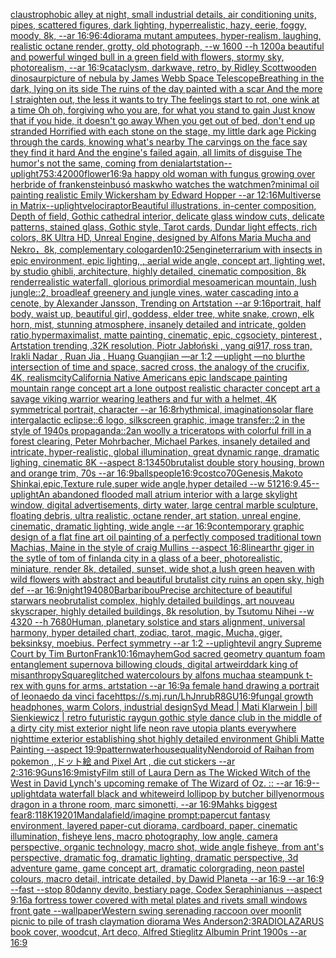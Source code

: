 [claustrophobic alley at night, small industrial details, air conditioning units, pipes, scattered figures, dark lighting, hyperrealistic, hazy, eerie, foggy, moody, 8k, --ar 16:9](https://www.ebank.nz/aiartgenerator?category=claustrophobic%20alley%20at%20night%2C%20small%20industrial%20details%2C%20air%20conditioning%20units%2C%20pipes%2C%20scattered%20figures%2C%20dark%20lighting%2C%20hyperrealistic%2C%20hazy%2C%20eerie%2C%20foggy%2C%20moody%2C%208k%2C%20--ar%2016%3A9)[6:4](https://www.ebank.nz/aiartgenerator?category=6%3A4)[diorama mutant amputees, hyper-realism, laughing, realistic octane render, grotty, old photograph, --w 1600 --h 1200](https://www.ebank.nz/aiartgenerator?category=diorama%20mutant%20amputees%2C%20hyper-realism%2C%20laughing%2C%20realistic%20octane%20render%2C%20grotty%2C%20old%20photograph%2C%20--w%201600%20--h%201200)[a beautiful and powerful winged bull in a green field with flowers, stormy sky, photorealism, --ar 16:9](https://www.ebank.nz/aiartgenerator?category=a%20beautiful%20and%20powerful%20winged%20bull%20in%20a%20green%20field%20with%20flowers%2C%20stormy%20sky%2C%20photorealism%2C%20--ar%2016%3A9)[cataclysm, darkwave, retro, by Ridley Scott](https://www.ebank.nz/aiartgenerator?category=cataclysm%2C%20darkwave%2C%20retro%2C%20by%20Ridley%20Scott)[wooden dinosaur](https://www.ebank.nz/aiartgenerator?category=wooden%20dinosaur)[picture of nebula by James Webb Space Telescope](https://www.ebank.nz/aiartgenerator?category=picture%20of%20nebula%20by%20James%20Webb%20Space%20Telescope)[Breathing in the dark, lying on its side The ruins of the day painted with a scar And the more I straighten out, the less it wants to try The feelings start to rot, one wink at a time Oh oh, forgiving who you are, for what you stand to gain Just know that if you hide, it doesn't go away When you get out of bed, don't end up stranded Horrified with each stone on the stage, my little dark age Picking through the cards, knowing what's nearby The carvings on the face say they find it hard And the engine's failed again, all limits of disguise The humor's not the same, coming from denial](https://www.ebank.nz/aiartgenerator?category=Breathing%20in%20the%20dark%2C%20lying%20on%20its%20side%20The%20ruins%20of%20the%20day%20painted%20with%20a%20scar%20And%20the%20more%20I%20straighten%20out%2C%20the%20less%20it%20wants%20to%20try%20The%20feelings%20start%20to%20rot%2C%20one%20wink%20at%20a%20time%20Oh%20oh%2C%20forgiving%20who%20you%20are%2C%20for%20what%20you%20stand%20to%20gain%20Just%20know%20that%20if%20you%20hide%2C%20it%20doesn%27t%20go%20away%20When%20you%20get%20out%20of%20bed%2C%20don%27t%20end%20up%20stranded%20Horrified%20with%20each%20stone%20on%20the%20stage%2C%20my%20little%20dark%20age%20Picking%20through%20the%20cards%2C%20knowing%20what%27s%20nearby%20The%20carvings%20on%20the%20face%20say%20they%20find%20it%20hard%20And%20the%20engine%27s%20failed%20again%2C%20all%20limits%20of%20disguise%20The%20humor%27s%20not%20the%20same%2C%20coming%20from%20denial)[artstation](https://www.ebank.nz/aiartgenerator?category=artstation)[--uplight](https://www.ebank.nz/aiartgenerator?category=--uplight)[75](https://www.ebank.nz/aiartgenerator?category=75)[3:4](https://www.ebank.nz/aiartgenerator?category=3%3A4)[2000](https://www.ebank.nz/aiartgenerator?category=2000)[flower](https://www.ebank.nz/aiartgenerator?category=flower)[16:9](https://www.ebank.nz/aiartgenerator?category=16%3A9)[a happy old woman with fungus growing over her](https://www.ebank.nz/aiartgenerator?category=a%20happy%20old%20woman%20with%20fungus%20growing%20over%20her)[bride of frankenstein](https://www.ebank.nz/aiartgenerator?category=bride%20of%20frankenstein)[busó mask](https://www.ebank.nz/aiartgenerator?category=bus%C3%B3%20mask)[who watches the watchmen?](https://www.ebank.nz/aiartgenerator?category=who%20watches%20the%20watchmen%3F)[minimal oil painting realistic Emily Wickersham by Edward Hopper --ar 12:16](https://www.ebank.nz/aiartgenerator?category=minimal%20oil%20painting%20realistic%20Emily%20Wickersham%20by%20Edward%20Hopper%20--ar%2012%3A16)[Multiverse in Matrix](https://www.ebank.nz/aiartgenerator?category=Multiverse%20in%20Matrix)[--uplight](https://www.ebank.nz/aiartgenerator?category=--uplight)[velociraptor](https://www.ebank.nz/aiartgenerator?category=velociraptor)[Beautiful illustrations, in-center composition, Depth of field, Gothic cathedral interior, delicate glass window cuts, delicate patterns, stained glass, Gothic style, Tarot cards, Dundar light effects, rich colors, 8K Ultra HD, Unreal Engine, designed by Alfons Maria Mucha and Nekro，8k, complementary colo](https://www.ebank.nz/aiartgenerator?category=Beautiful%20illustrations%2C%20in-center%20composition%2C%20Depth%20of%20field%2C%20Gothic%20cathedral%20interior%2C%20delicate%20glass%20window%20cuts%2C%20delicate%20patterns%2C%20stained%20glass%2C%20Gothic%20style%2C%20Tarot%20cards%2C%20Dundar%20light%20effects%2C%20rich%20colors%2C%208K%20Ultra%20HD%2C%20Unreal%20Engine%2C%20designed%20by%20Alfons%20Maria%20Mucha%20and%20Nekro%EF%BC%8C8k%2C%20complementary%20colo)[garden](https://www.ebank.nz/aiartgenerator?category=garden)[10:25](https://www.ebank.nz/aiartgenerator?category=10%3A25)[engine](https://www.ebank.nz/aiartgenerator?category=engine)[terrarium with insects in epic environment, epic lighting, , aerial wide angle, concept art, lighting wet, by studio ghibli, architecture, highly detailed, cinematic composition, 8k render](https://www.ebank.nz/aiartgenerator?category=terrarium%20with%20insects%20in%20epic%20environment%2C%20epic%20lighting%2C%20%2C%20aerial%20wide%20angle%2C%20concept%20art%2C%20lighting%20wet%2C%20by%20studio%20ghibli%2C%20architecture%2C%20highly%20detailed%2C%20cinematic%20composition%2C%208k%20render)[realistic waterfall, glorious primordial mesoamerican mountain, lush jungle::2, broadleaf greenery and jungle vines, water cascading into a cenote, by Alexander Jansson, Trending on Artstation  --ar 9:16](https://www.ebank.nz/aiartgenerator?category=realistic%20waterfall%2C%20glorious%20primordial%20mesoamerican%20mountain%2C%20lush%20jungle%3A%3A2%2C%20broadleaf%20greenery%20and%20jungle%20vines%2C%20water%20cascading%20into%20a%20cenote%2C%20by%20Alexander%20Jansson%2C%20Trending%20on%20Artstation%20%20--ar%209%3A16)[portrait, half body, waist up, beautiful girl, goddess, elder tree, white snake, crown, elk horn,  mist, stunning atmosphere, insanely detailed and intricate, golden ratio,hypermaximalist, matte painting, cinematic, epic, cgsociety, pinterest , Artstation trending ,32K resolution, Piotr Jabłoński , yang qi917, ross tran, Irakli Nadar , Ruan Jia , Huang Guangjian —ar 1:2 —uplight —no blur](https://www.ebank.nz/aiartgenerator?category=portrait%2C%20half%20body%2C%20waist%20up%2C%20beautiful%20girl%2C%20goddess%2C%20elder%20tree%2C%20white%20snake%2C%20crown%2C%20elk%20horn%2C%20%20mist%2C%20stunning%20atmosphere%2C%20insanely%20detailed%20and%20intricate%2C%20golden%20ratio%2Chypermaximalist%2C%20matte%20painting%2C%20cinematic%2C%20epic%2C%20cgsociety%2C%20pinterest%20%2C%20Artstation%20trending%20%2C32K%20resolution%2C%20Piotr%20Jab%C5%82o%C5%84ski%20%2C%20yang%20qi917%2C%20ross%20tran%2C%20Irakli%20Nadar%20%2C%20Ruan%20Jia%20%2C%20Huang%20Guangjian%20%E2%80%94ar%201%3A2%20%E2%80%94uplight%20%E2%80%94no%20blur)[the intersection of time and space, sacred cross, the analogy of the crucifix, 4K, realism](https://www.ebank.nz/aiartgenerator?category=the%20intersection%20of%20time%20and%20space%2C%20sacred%20cross%2C%20the%20analogy%20of%20the%20crucifix%2C%204K%2C%20realism)[city](https://www.ebank.nz/aiartgenerator?category=city)[California Native Americans epic landscape painting mountain range concept art a lone outpost realistic character concept art a savage viking warrior wearing leathers and fur with a helmet, 4K symmetrical portrait, character --ar 16:8](https://www.ebank.nz/aiartgenerator?category=California%20Native%20Americans%20epic%20landscape%20painting%20mountain%20range%20concept%20art%20a%20lone%20outpost%20realistic%20character%20concept%20art%20a%20savage%20viking%20warrior%20wearing%20leathers%20and%20fur%20with%20a%20helmet%2C%204K%20symmetrical%20portrait%2C%20character%20--ar%2016%3A8)[rhythmical, imagination](https://www.ebank.nz/aiartgenerator?category=rhythmical%2C%20imagination)[solar flare intergalactic eclipse::6 logo, silkscreen graphic, image transfer::2 in the style of 1940s propaganda::2](https://www.ebank.nz/aiartgenerator?category=solar%20flare%20intergalactic%20eclipse%3A%3A6%20logo%2C%20silkscreen%20graphic%2C%20image%20transfer%3A%3A2%20in%20the%20style%20of%201940s%20propaganda%3A%3A2)[an woolly a triceratops with colorful frill in a forest clearing, Peter Mohrbacher, Michael Parkes, insanely detailed and intricate, hyper-realistic, global illumination, great dynamic range, dramatic lighing, cinematic 8K --aspect 8:13](https://www.ebank.nz/aiartgenerator?category=an%20woolly%20a%20triceratops%20with%20colorful%20frill%20in%20a%20forest%20clearing%2C%20Peter%20Mohrbacher%2C%20Michael%20Parkes%2C%20insanely%20detailed%20and%20intricate%2C%20hyper-realistic%2C%20global%20illumination%2C%20great%20dynamic%20range%2C%20dramatic%20lighing%2C%20cinematic%208K%20--aspect%208%3A13)[450](https://www.ebank.nz/aiartgenerator?category=450)[brutalist double story housing, brown and orange trim, 70s --ar 16:9](https://www.ebank.nz/aiartgenerator?category=brutalist%20double%20story%20housing%2C%20brown%20and%20orange%20trim%2C%2070s%20--ar%2016%3A9)[balls](https://www.ebank.nz/aiartgenerator?category=balls)[people](https://www.ebank.nz/aiartgenerator?category=people)[16:9](https://www.ebank.nz/aiartgenerator?category=16%3A9)[costco](https://www.ebank.nz/aiartgenerator?category=costco)[70](https://www.ebank.nz/aiartgenerator?category=70)[Genesis,Makoto Shinkai,epic,Texture rule,super wide angle,hyper detailed --w 512](https://www.ebank.nz/aiartgenerator?category=Genesis%2CMakoto%20Shinkai%2Cepic%2CTexture%20rule%2Csuper%20wide%20angle%2Chyper%20detailed%20--w%20512)[16:9](https://www.ebank.nz/aiartgenerator?category=16%3A9)[.45](https://www.ebank.nz/aiartgenerator?category=.45)[--uplight](https://www.ebank.nz/aiartgenerator?category=--uplight)[An abandoned flooded mall atrium interior with a large skylight window, digital advertisements, dirty water, large central marble sculpture, floating debris, ultra realistic, octane render, art station, unreal engine, cinematic, dramatic lighting, wide angle --ar 16:9](https://www.ebank.nz/aiartgenerator?category=An%20abandoned%20flooded%20mall%20atrium%20interior%20with%20a%20large%20skylight%20window%2C%20digital%20advertisements%2C%20dirty%20water%2C%20large%20central%20marble%20sculpture%2C%20floating%20debris%2C%20ultra%20realistic%2C%20octane%20render%2C%20art%20station%2C%20unreal%20engine%2C%20cinematic%2C%20dramatic%20lighting%2C%20wide%20angle%20--ar%2016%3A9)[contemporary graphic design of a flat fine art oil painting of a perfectly composed traditional town Machias, Maine in the style of craig Mullins --aspect 16:8](https://www.ebank.nz/aiartgenerator?category=contemporary%20graphic%20design%20of%20a%20flat%20fine%20art%20oil%20painting%20of%20a%20perfectly%20composed%20traditional%20town%20Machias%2C%20Maine%20in%20the%20style%20of%20craig%20Mullins%20--aspect%2016%3A8)[lineart](https://www.ebank.nz/aiartgenerator?category=lineart)[hr giger in the sytle of tom of finland](https://www.ebank.nz/aiartgenerator?category=hr%20giger%20in%20the%20sytle%20of%20tom%20of%20finland)[a city in a glass of a beer, photorealistic, miniature, render 8k, detailed, sunset, wide shot,](https://www.ebank.nz/aiartgenerator?category=a%20city%20in%20a%20glass%20of%20a%20beer%2C%20photorealistic%2C%20miniature%2C%20render%208k%2C%20detailed%2C%20sunset%2C%20wide%20shot%2C)[a lush green heaven with wild flowers with abstract and beautiful brutalist city ruins an open sky, high def --ar 16:9](https://www.ebank.nz/aiartgenerator?category=a%20lush%20green%20heaven%20with%20wild%20flowers%20with%20abstract%20and%20beautiful%20brutalist%20city%20ruins%20an%20open%20sky%2C%20high%20def%20--ar%2016%3A9)[night](https://www.ebank.nz/aiartgenerator?category=night)[1940](https://www.ebank.nz/aiartgenerator?category=1940)[80](https://www.ebank.nz/aiartgenerator?category=80)[Barbaribou](https://www.ebank.nz/aiartgenerator?category=Barbaribou)[Precise architecture of beautiful starwars neobrutalist complex, highly detailed buildings, art nouveau skyscraper, highly detailed buildings, 8k resolution, by Tsutomu Nihei --w 4320 --h 7680](https://www.ebank.nz/aiartgenerator?category=Precise%20architecture%20of%20beautiful%20starwars%20neobrutalist%20complex%2C%20highly%20detailed%20buildings%2C%20art%20nouveau%20skyscraper%2C%20highly%20detailed%20buildings%2C%208k%20resolution%2C%20by%20Tsutomu%20Nihei%20--w%204320%20--h%207680)[Human,  planetary solstice and stars alignment, universal harmony, hyper detailed chart, zodiac, tarot, magic, Mucha, giger, beksinksy, moebius. Perfect symmetry --ar 1:2 --uplight](https://www.ebank.nz/aiartgenerator?category=Human%2C%20%20planetary%20solstice%20and%20stars%20alignment%2C%20universal%20harmony%2C%20hyper%20detailed%20chart%2C%20zodiac%2C%20tarot%2C%20magic%2C%20Mucha%2C%20giger%2C%20beksinksy%2C%20moebius.%20Perfect%20symmetry%20--ar%201%3A2%20--uplight)[evil angry Supreme Court by Tim Burton](https://www.ebank.nz/aiartgenerator?category=evil%20angry%20Supreme%20Court%20by%20Tim%20Burton)[Frank](https://www.ebank.nz/aiartgenerator?category=Frank)[10:16](https://www.ebank.nz/aiartgenerator?category=10%3A16)[mayhem](https://www.ebank.nz/aiartgenerator?category=mayhem)[God sacred geometry quantum foam entanglement supernova billowing clouds, digital art](https://www.ebank.nz/aiartgenerator?category=God%20sacred%20geometry%20quantum%20foam%20entanglement%20supernova%20billowing%20clouds%2C%20digital%20art)[weird](https://www.ebank.nz/aiartgenerator?category=weird)[dark king of misanthropy](https://www.ebank.nz/aiartgenerator?category=dark%20king%20of%20misanthropy)[Square](https://www.ebank.nz/aiartgenerator?category=Square)[glitched watercolours by alfons mucha](https://www.ebank.nz/aiartgenerator?category=glitched%20watercolours%20by%20alfons%20mucha)[a steampunk t-rex with guns for arms, artstation --ar 16:9](https://www.ebank.nz/aiartgenerator?category=a%20steampunk%20t-rex%20with%20guns%20for%20arms%2C%20artstation%20--ar%2016%3A9)[a female hand drawing a portrait of leonaedo da vinci face](https://www.ebank.nz/aiartgenerator?category=a%20female%20hand%20drawing%20a%20portrait%20of%20leonaedo%20da%20vinci%20face)[<https://s.mj.run/LhJnrubR8GU>](https://www.ebank.nz/aiartgenerator?category=%3Chttps%3A//s.mj.run/LhJnrubR8GU%3E)[16:9](https://www.ebank.nz/aiartgenerator?category=16%3A9)[fungal growth headphones, warm Colors, industrial design](https://www.ebank.nz/aiartgenerator?category=fungal%20growth%20headphones%2C%20warm%20Colors%2C%20industrial%20design)[Syd Mead | Mati Klarwein | bill Sienkiewicz | retro futuristic raygun gothic style dance club in the middle of a dirty city mist exterior night life neon rave utopia plants everywhere nighttime exterior establishing shot highly detailed environment Ghibli Matte Painting --aspect 19:9](https://www.ebank.nz/aiartgenerator?category=Syd%20Mead%20%7C%20Mati%20Klarwein%20%7C%20bill%20Sienkiewicz%20%7C%20retro%20futuristic%20raygun%20gothic%20style%20dance%20club%20in%20the%20middle%20of%20a%20dirty%20city%20mist%20exterior%20night%20life%20neon%20rave%20utopia%20plants%20everywhere%20nighttime%20exterior%20establishing%20shot%20highly%20detailed%20environment%20Ghibli%20Matte%20Painting%20--aspect%2019%3A9)[pattern](https://www.ebank.nz/aiartgenerator?category=pattern)[waterhouse](https://www.ebank.nz/aiartgenerator?category=waterhouse)[quality](https://www.ebank.nz/aiartgenerator?category=quality)[Nendoroid of Raihan from pokemon ,,ドット絵 and Pixel Art , die cut stickers --ar 2:3](https://www.ebank.nz/aiartgenerator?category=Nendoroid%20of%20Raihan%20from%20pokemon%20%2C%2C%E3%83%89%E3%83%83%E3%83%88%E7%B5%B5%20and%20Pixel%20Art%20%2C%20die%20cut%20stickers%20--ar%202%3A3)[16:9](https://www.ebank.nz/aiartgenerator?category=16%3A9)[Guns](https://www.ebank.nz/aiartgenerator?category=Guns)[16:9](https://www.ebank.nz/aiartgenerator?category=16%3A9)[misty](https://www.ebank.nz/aiartgenerator?category=misty)[Film still of Laura Dern as The Wicked Witch of the West in David Lynch's upcoming remake of The Wizard of Oz. :: --ar 16:9](https://www.ebank.nz/aiartgenerator?category=Film%20still%20of%20Laura%20Dern%20as%20The%20Wicked%20Witch%20of%20the%20West%20in%20David%20Lynch%27s%20upcoming%20remake%20of%20The%20Wizard%20of%20Oz.%20%3A%3A%20--ar%2016%3A9)[--uplight](https://www.ebank.nz/aiartgenerator?category=--uplight)[data waterfall black and white](https://www.ebank.nz/aiartgenerator?category=data%20waterfall%20black%20and%20white)[weird lollipop by butcher billy](https://www.ebank.nz/aiartgenerator?category=weird%20lollipop%20by%20butcher%20billy)[enormous dragon in a throne room, marc simonetti, --ar 16:9](https://www.ebank.nz/aiartgenerator?category=enormous%20dragon%20in%20a%20throne%20room%2C%20marc%20simonetti%2C%20--ar%2016%3A9)[Mahks biggest fear](https://www.ebank.nz/aiartgenerator?category=Mahks%20biggest%20fear)[8:11](https://www.ebank.nz/aiartgenerator?category=8%3A11)[8K](https://www.ebank.nz/aiartgenerator?category=8K)[1920](https://www.ebank.nz/aiartgenerator?category=1920)[1](https://www.ebank.nz/aiartgenerator?category=1)[Mandala](https://www.ebank.nz/aiartgenerator?category=Mandala)[field](https://www.ebank.nz/aiartgenerator?category=field)[/imagine prompt:papercut fantasy environment, layered paper-cut diorama, cardboard, paper, cinematic illumination, fisheye lens, macro photography, low angle, camera perspective, organic technology, macro shot, wide angle fisheye, from ant's perspective, dramatic fog, dramatic lighting, dramatic perspective, 3d adventure game, game concept art, dramatic colorgrading, neon pastel colours, macro detail, intricate  detailed, by Dawid Planeta --ar 16:9 --ar 16:9 --fast --stop 80](https://www.ebank.nz/aiartgenerator?category=/imagine%20prompt%3Apapercut%20fantasy%20environment%2C%20layered%20paper-cut%20diorama%2C%20cardboard%2C%20paper%2C%20cinematic%20illumination%2C%20fisheye%20lens%2C%20macro%20photography%2C%20low%20angle%2C%20camera%20perspective%2C%20organic%20technology%2C%20macro%20shot%2C%20wide%20angle%20fisheye%2C%20from%20ant%27s%20perspective%2C%20dramatic%20fog%2C%20dramatic%20lighting%2C%20dramatic%20perspective%2C%203d%20adventure%20game%2C%20game%20concept%20art%2C%20dramatic%20colorgrading%2C%20neon%20pastel%20colours%2C%20macro%20detail%2C%20intricate%20%20detailed%2C%20by%20Dawid%20Planeta%20--ar%2016%3A9%20--ar%2016%3A9%20--fast%20--stop%2080)[danny devito, bestiary page, Codex Seraphinianus --aspect 9:16](https://www.ebank.nz/aiartgenerator?category=danny%20devito%2C%20bestiary%20page%2C%20Codex%20Seraphinianus%20--aspect%209%3A16)[a fortress tower covered with metal plates and rivets small windows front gate --wallpaper](https://www.ebank.nz/aiartgenerator?category=a%20fortress%20tower%20covered%20with%20metal%20plates%20and%20rivets%20small%20windows%20front%20gate%20--wallpaper)[Western swing serenading raccoon over moonlit picnic to pile of trash claymation diorama Wes Anderson](https://www.ebank.nz/aiartgenerator?category=Western%20swing%20serenading%20raccoon%20over%20moonlit%20picnic%20to%20pile%20of%20trash%20claymation%20diorama%20Wes%20Anderson)[2:3](https://www.ebank.nz/aiartgenerator?category=2%3A3)[RADIOLAZARUS book cover, woodcut, Art deco, Alfred Stieglitz Albumin Print 1900s --ar 16:9](https://www.ebank.nz/aiartgenerator?category=RADIOLAZARUS%20book%20cover%2C%20woodcut%2C%20Art%20deco%2C%20Alfred%20Stieglitz%20Albumin%20Print%201900s%20--ar%2016%3A9)
